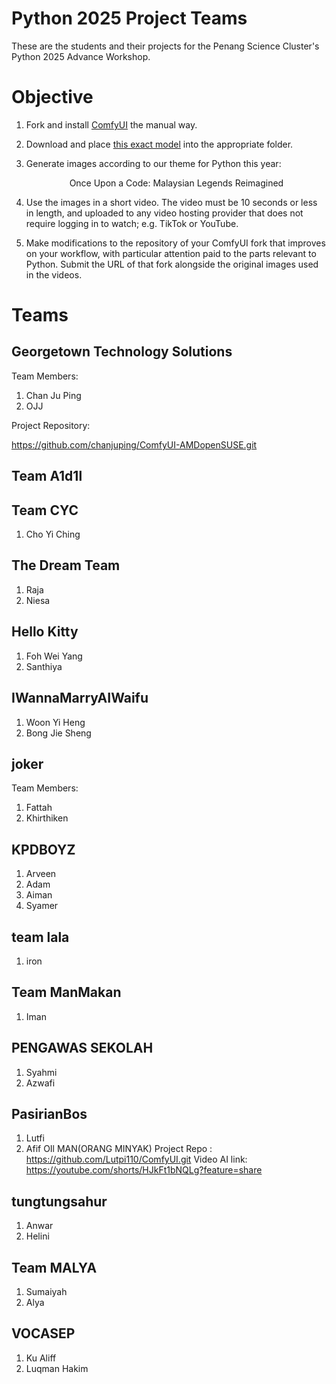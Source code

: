 # Python 2025 Project Teams

These are the students and their projects for the Penang Science Cluster's Python 2025 Advance Workshop.

# Objective

1. Fork and install [ComfyUI](https://github.com/comfyanonymous/ComfyUI) the manual way.

2. Download and place [this exact model](https://huggingface.co/OnomaAIResearch/Illustrious-xl-early-release-v0/blob/main/Illustrious-XL-v0.1-GUIDED.safetensors) into the appropriate folder.

3. Generate images according to our theme for Python this year: <p align="center">
Once Upon a Code: Malaysian Legends Reimagined
</p>

4. Use the images in a short video. The video must be 10 seconds or less in length, and uploaded to any video hosting provider that does not require logging in to watch; e.g. TikTok or YouTube.

5. Make modifications to the repository of your ComfyUI fork that improves on your workflow, with particular attention paid to the parts relevant to Python. Submit the URL of that fork alongside the original images used in the videos.

# Teams

## Georgetown Technology Solutions

Team Members: 

1. Chan Ju Ping
2. OJJ

Project Repository:

https://github.com/chanjuping/ComfyUI-AMDopenSUSE.git
   
## Team A1d1l

## Team CYC
1. Cho Yi Ching

## The Dream Team

1. Raja
2. Niesa

## Hello Kitty

1. Foh Wei Yang
2. Santhiya

## IWannaMarryAIWaifu

1. Woon Yi Heng
2. Bong Jie Sheng

## joker

Team Members:

1. Fattah
2. Khirthiken

## KPDBOYZ

1. Arveen
2. Adam
3. Aiman
4. Syamer

## team lala

1. iron

## Team ManMakan

1. Iman

## PENGAWAS SEKOLAH

1. Syahmi
2. Azwafi 

## PasirianBos
1. Lutfi
2. Afif
   OIl MAN(ORANG MINYAK)
Project Repo :
https://github.com/Lutpi110/ComfyUI.git
Video AI link:
https://youtube.com/shorts/HJkFt1bNQLg?feature=share

## tungtungsahur

1. Anwar
2. Helini

## Team MALYA

1. Sumaiyah
2. Alya

## VOCASEP 
1. Ku Aliff
2. Luqman Hakim
